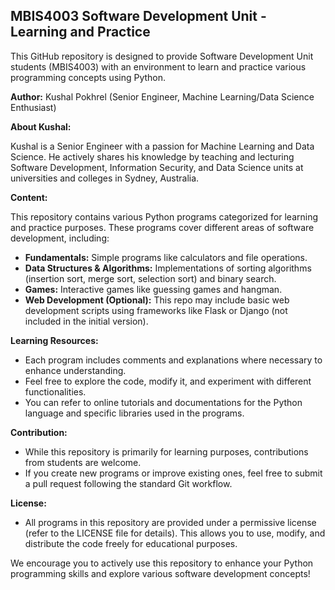## MBIS4003 Software Development Unit - Learning and Practice

This GitHub repository is designed to provide Software Development Unit students (MBIS4003) with an environment to learn and practice various programming concepts using Python. 

**Author:** Kushal Pokhrel (Senior Engineer, Machine Learning/Data Science Enthusiast)

**About Kushal:**

Kushal is a Senior Engineer with a passion for Machine Learning and Data Science. He actively shares his knowledge by teaching and lecturing Software Development, Information Security, and Data Science units at universities and colleges in Sydney, Australia.

**Content:**

This repository contains various Python programs categorized for learning and practice purposes. These programs cover different areas of software development, including:

* **Fundamentals:** Simple programs like calculators and file operations.
* **Data Structures & Algorithms:** Implementations of sorting algorithms (insertion sort, merge sort, selection sort) and binary search.
* **Games:** Interactive games like guessing games and hangman.
* **Web Development (Optional):** This repo may include basic web development scripts using frameworks like Flask or Django (not included in the initial version).

**Learning Resources:**

- Each program includes comments and explanations where necessary to enhance understanding. 
- Feel free to explore the code, modify it, and experiment with different functionalities.
- You can refer to online tutorials and documentations for the Python language and specific libraries used in the programs.

**Contribution:**

- While this repository is primarily for learning purposes, contributions from students are welcome. 
- If you create new programs or improve existing ones, feel free to submit a pull request following the standard Git workflow.

**License:**

- All programs in this repository are provided under a permissive license (refer to the LICENSE file for details). This allows you to use, modify, and distribute the code freely for educational purposes.

We encourage you to actively use this repository to enhance your Python programming skills and explore various software development concepts!

